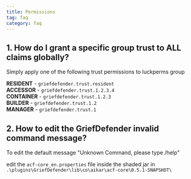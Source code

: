 ```yaml
---
title: Permissions
tag: faq
category: faq
---
```


## 1. How do I grant a specific group trust to ALL claims globally?

Simply apply one of the following trust permissions to luckperms group

**RESIDENT** - `griefdefender.trust.resident`  
**ACCESSOR** - `griefdefender.trust.1.2.3.4`  
**CONTAINER** - `griefdefender.trust.1.2.3`  
**BUILDER** - `griefdefender.trust.1.2`  
**MANAGER** - `griefdefender.trust.1`  

## 2. How to edit the GriefDefender invalid command message?

To edit the default message "Unknown Command, please type /help"   

edit the `acf-core_en.properties` file inside the shaded jar in `.\plugins\GriefDefender\lib\co\aikar\acf-core\0.5.1-SNAPSHOT\`
